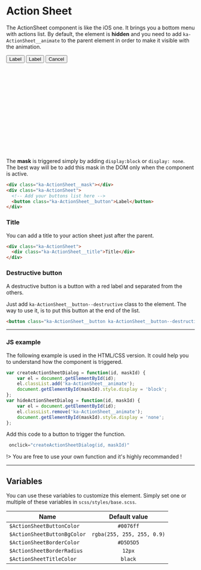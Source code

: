 # Action Sheet

The ActionSheet  component is like the iOS one. It brings you a bottom menu with actions list. By default, the element is **hidden** and you need to add `ka-ActionSheet__animate` to the parent element in order to make it visible with the animation.

<div class="demo-block" style="height: 260px;">
  <div class="ka-ActionSheet__mask" style="display:block;"></div>
  <div class="ka-ActionSheet" style="display:block;transform: translateY(0);">
    <button class="ka-ActionSheet__button">Label</button>
    <button class="ka-ActionSheet__button">Label</button>
    <button class="ka-ActionSheet__button ka-ActionSheet__button--destructive">Cancel</button>
  </div>
</div>

The **mask** is triggered simply by adding `display:block` or `display: none`. The best way will be to add this mask in the DOM only when the component is active.

```html
<div class="ka-ActionSheet__mask"></div>
<div class="ka-ActionSheet">
  <!-- Add your buttons list here -->
  <button class="ka-ActionSheet__button">Label</button>
</div>
```

###  Title
You can add a title to your action sheet just after the parent.
```html
<div class="ka-ActionSheet">
  <div class="ka-ActionSheet__title">Title</div>
</div>
```

###  Destructive button
A destructive button is a button with a red label and separated from the others. 

Just add `ka-ActionSheet__button--destructive` class to the element. The way to use it, is to put this button at the end of the list.
```html
<button class="ka-ActionSheet__button ka-ActionSheet__button--destructive">Label</button>
```

***
### JS example
The following example is used in the HTML/CSS version. It could help you to understand how the component is triggered.

```js
var createActionSheetDialog = function(id, maskId) {
    var el = document.getElementById(id);
    el.classList.add('ka-ActionSheet__animate');
    document.getElementById(maskId).style.display = 'block';
};
var hideActionSheetDialog = function(id, maskId) {
    var el = document.getElementById(id);
    el.classList.remove('ka-ActionSheet__animate');
    document.getElementById(maskId).style.display = 'none';
};
```

Add this code to a button to trigger the function.
```js
 onclick="createActionSheetDialog(id, maskId)"
```
!> You are free to use your own function and it's highly recommanded !
***
Variables
------
You can use these variables to customize this element. Simply set one or multiple of these variables in `scss/styles/base.scss`.

| Name  | Default value |
| ------- |:-----------:|
|`$ActionSheetButtonColor`| `#0076ff` |
|`$ActionSheetButtonBgColor` | `rgba(255, 255, 255, 0.9)` |
|`$ActionSheetBorderColor `| `#D5D5D5` |
|`$ActionSheetBorderRadius` | `12px` |
|`$ActionSheetTitleColor`| `black` |